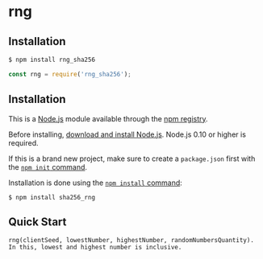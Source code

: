 # rng

## Installation

```sh
$ npm install rng_sha256
```

```js
const rng = require('rng_sha256');
```

## Installation

This is a [Node.js](https://nodejs.org/en/) module available through the
[npm registry](https://www.npmjs.com/).

Before installing, [download and install Node.js](https://nodejs.org/en/download/).
Node.js 0.10 or higher is required.

If this is a brand new project, make sure to create a `package.json` first with
the [`npm init` command](https://docs.npmjs.com/creating-a-package-json-file).

Installation is done using the
[`npm install` command](https://docs.npmjs.com/getting-started/installing-npm-packages-locally):

```console
$ npm install sha256_rng
```

## Quick Start
    
    rng(clientSeed, lowestNumber, highestNumber, randomNumbersQuantity). In this, lowest and highest number is inclusive.